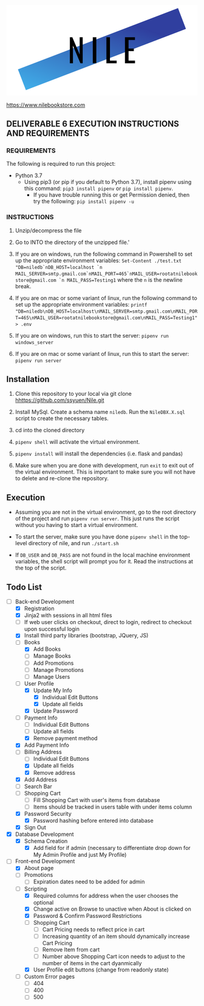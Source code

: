 <p align="center">
  <img src="static/images/Misc/Nile Dark Text Rectangular.png">
</p>

https://www.nilebookstore.com

## DELIVERABLE 6 EXECUTION INSTRUCTIONS AND REQUIREMENTS

### REQUIREMENTS

The following is required to run this project:

- Python 3.7
  - Using pip3 (or pip if you default to Python 3.7), install pipenv using this command: `pip3 install pipenv` or `pip install pipenv`.
    - If you have trouble running this or get Permission denied, then try the following: `pip install pipenv -u`

### INSTRUCTIONS

1. Unzip/decompress the file

2. Go to INTO the directory of the unzipped file.'

3. If you are on windows, run the following command in Powershell to set up the appropriate environment variables: 
``Set-Content ./test.txt "DB=niledb`nDB_HOST=localhost `n MAIL_SERVER=smtp.gmail.com`nMAIL_PORT=465`nMAIL_USER=rootatnilebookstore@gmail.com `n MAIL_PASS=Testing1``
where the ```n``` is the newline break.

4. If you are on mac or some variant of linux, run the following command to set up the appropriate environment variables: 
`printf "DB=niledb\nDB_HOST=localhost\nMAIL_SERVER=smtp.gmail.com\nMAIL_PORT=465\nMAIL_USER=rootatnilebookstore@gmail.com\nMAIL_PASS=Testing1" > .env`

5. If you are on windows, run this to start the server: `pipenv run windows_server`

6. If you are on mac or some variant of linux, run this to start the server: `pipenv run server`

## Installation

1. Clone this repository to your local via git clone <hhttps://github.com/ssyuen/Nile.git>

2. Install MySql. Create a schema name `niledb`. Run the `NileDBX.X.sql` script to create the necessary tables.

3. cd into the cloned directory

4. `pipenv shell` will activate the virtual environment.

5. `pipenv install` will install the dependencies (i.e. flask and pandas)

6. Make sure when you are done with development, run `exit` to exit out of the virtual environment. 
This is important to make sure you will not have to delete and re-clone the repository.

## Execution

- Assuming you are not in the virtual environment, go to the root directory of the project and run `pipenv run server`. This just runs the script without you having to start a virtual environment.


- To start the server, make sure you have done `pipenv shell` in the top-level directory of nile, and run `./start.sh`
- If `DB_USER` and `DB_PASS` are not found in the local machine environment variables, the shell script will prompt you
for it. Read the instructions at the top of the script.

## Todo List

- [ ] Back-end Development
  - [x] Registration
  - [x] Jinja2 with sessions in all html files
  - [ ] If web user clicks on checkout, direct to login, redirect to checkout upon successful login
  - [x] Install third party libraries (bootstrap, JQuery, JS)
  - [ ] Books
    - [x] Add Books
    - [ ] Manage Books
    - [ ] Add Promotions
    - [ ] Manage Promotions
    - [ ] Manage Users
  - [ ] User Profile
    - [x] Update My Info
      - [x] Individual Edit Buttons
      - [x] Update all fields
    - [x] Update Password
  - [ ] Payment Info
    - [ ] Individual Edit Buttons
    - [ ] Update all fields
    - [x] Remove payment method
  - [x] Add Payment Info
  - [ ] Billing Address
    - [ ] Individual Edit Buttons
    - [x] Update all fields
    - [x] Remove address
  - [x] Add Address
  - [ ] Search Bar
  - [ ] Shopping Cart
    - [ ] Fill Shopping Cart with user's items from database
    - [ ] Items should be tracked in users table with under items column
  - [x] Password Security
    - [x] Password hashing before entered into database
  - [x] Sign Out
- [x] Database Development
  - [x] Schema Creation
    - [x] Add field for if admin (necessary to differentiate drop down for My Admin Profile and just My Profile)
- [ ] Front-end Development
  - [x] About page
  - [ ] Promotions
    - [ ] Expiration dates need to be added for admin
  - [ ] Scripting
    - [x] Required columns for address when the user chooses the optional
    - [x] Change active on Browse to unactive when About is clicked on
    - [x] Password & Confirm Password Restrictions
    - [ ] Shopping Cart
      - [ ] Cart Pricing needs to reflect price in cart
      - [ ] Increasing quantity of an item should dynamically increase Cart Pricing
      - [ ] Remove Item from cart
      - [ ] Number above Shopping Cart icon needs to adjust to the number of items in the cart dyanmically
    - [x] User Profile edit buttons (change from readonly state)
  - [ ] Custom Error pages
    - [ ] 404
    - [ ] 400
    - [ ] 500

